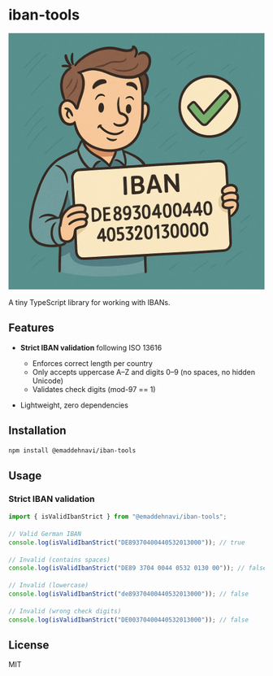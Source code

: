 # iban-tools

![iban-tools Banner](https://github.com/emadgit/iban-tools/blob/main/pics/iban-tools.png)

A tiny TypeScript library for working with IBANs.

## Features

- **Strict IBAN validation** following ISO 13616
  - Enforces correct length per country
  - Only accepts uppercase A–Z and digits 0–9 (no spaces, no hidden Unicode)
  - Validates check digits (mod-97 == 1)

- Lightweight, zero dependencies

## Installation

```bash
npm install @emaddehnavi/iban-tools
```

## Usage


### Strict IBAN validation

```ts
import { isValidIbanStrict } from "@emaddehnavi/iban-tools";

// Valid German IBAN
console.log(isValidIbanStrict("DE89370400440532013000")); // true

// Invalid (contains spaces)
console.log(isValidIbanStrict("DE89 3704 0044 0532 0130 00")); // false

// Invalid (lowercase)
console.log(isValidIbanStrict("de89370400440532013000")); // false

// Invalid (wrong check digits)
console.log(isValidIbanStrict("DE00370400440532013000")); // false
```

## License

MIT
